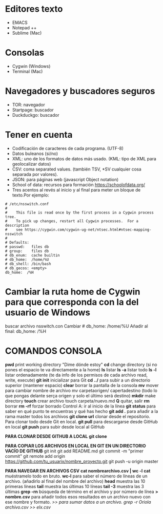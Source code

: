 # Editores texto
- EMACS
- Notepad ++
- Sublime (Mac)

# Consolas
- Cygwin (Windows)
- Terminal (Mac) 

# Navegadores y buscadores seguros
- TOR: navegador 
- Startpage: buscador 
- Duckduckgo: buscador 

# Tener en cuenta
- Codificación de caracteres de cada programa. (UTF-8)
- Datos buleanos (si/no)
- XML: uno de los formatos de datos más usado. (KML: tipo de XML para geolocalizar datos)
- CSV: coma separated values. (también TSV, *SV cualquier cosa separada por valores). 
- JSON: para páginas web (javascript Object notation)
- School of data: recursos para formación <https://schoolofdata.org/> 
- Tres acentos al revés al inicio y al final para meter un bloque de texto.Por ejemplo: 

```
# /etc/nsswitch.conf
#
#    This file is read once by the first process in a Cygwin process tree.
#    To pick up changes, restart all Cygwin processes.  For a description
#    see https://cygwin.com/cygwin-ug-net/ntsec.html#ntsec-mapping-nsswitch
#
# Defaults:
# passwd:   files db
# group:    files db
# db_enum:  cache builtin
# db_home:  /home/%U
# db_shell: /bin/bash
# db_gecos: <empty>
db_home:  /%H
```

# Cambiar la ruta home de Cygwin para que corresponda con la del usuario de Windows
buscar archivo nsswitch.con
Cambiar # db_home:  /home/%U  Añadir al final:  db_home:  /%H

# COMANDOS CONSOLA

**pwd** print working directory "Dime dónde estoy"
**cd** change directory (si no pones el espacio te va directamente a la home)
**ls** listar
**ls -a** listar todo
**ls -l** listar ordenadamente (te da info de los permisos de cada archivo read, write, execute)
**git init**  inicializar para Git
**cd ../** para subir a un directorio superior (mantener espacio)
**clear** borrar la pantalla de la consola
**mv** mover para cambiar nombre de archivo mv carpetaorigen/ capertadestino (todo lo que pongas delante serça origen y solo el último será destino)
**mkdir** make directory
**touch** crear archivo touch carpeta/nuevo.md
**Q** quitar, salir
**rm** borrar
**rm -rf** forzar borrado 
Control A: ir al inicio de la línea
**git status** para saber en qué punto te encuentras y qué has hecho
**git add .** para añadir a la rama master todos los archivos
**git clone url** clonar desde el repositorio. Para clonar todo desde Git en local. 
**git pull** para descargarse desde GitHub en local
**git push** para subir desde local al GitHub

**PARA CLONAR DESDE GITHUB A LOCAL** 
**git clone**

**PARA COPIAR LOS ARCHIVOS EN LOCAL EN GIT EN UN DIRECTORIO VACÍO DE GITHUB**
git init
git add README.md
git commit -m "primer commit"
git remote add origin https://github.com/tu_usuarix/nombre_proyecto.git
git push -u origin master

**PARA NAVEGAR EN ARCHIVOS CSV**
**cat nombrearchivo.csv | wc -l**
**cat** muéstramelo todo en bruto. 
**wc-l** para saber el número de líneas de un archivo. (añadirlo al final del nombre del archivo)
**head** muestra las 10 primeras líneas
**tail** muestra las últimas 10 líneas 
**tail -3** muestra las 3 últimas 
**grep -rn** búsqueda de término en el archivo y por número de línea
**> nombre.csv** para añadir todos esos resultados en un archivo nuevo con ese nombre y formato. 
**>>* para sumar datos a un archivo. *grep -r Oriola archivo.csv >> elx.csv**
